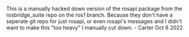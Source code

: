This is a manually hacked down version of the rosapi package from the rosbridge_suite repo on the ros1 branch.
Because they don't have a seperate git repo for just rosapi, or even rosapi's messages and I didn't want to make
this "too heavy" I manually cut down. - Carter Oct 6 2022
